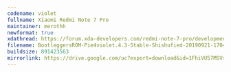 ```yaml
---
codename: violet
fullname: Xiaomi Redmi Note 7 Pro
maintainer: merothh
newformat: true
xdathread: https://forum.xda-developers.com/redmi-note-7-pro/development/rom-bootleggersrom-4-1-stable-violet-t3926848
filename: BootleggersROM-Pie4violet.4.3-Stable-Shishufied-20190921-170455.zip
buildsize: 891423563
mirrorlink: https://drive.google.com/uc?export=download&id=1FhiVU57MSVs5Tuy8CAn7AGs5bj_6vzjU
---
```

